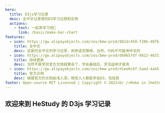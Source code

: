 ```yaml
---
hero:
  title: D3js学习记录
  desc: 全中文记录我的D3学习过程和实例
  actions:
    - text: 一起来学习吧🎈
      link: /basic/make-bar-chart
features:
  - icon: https://gw.alipayobjects.com/zos/bmw-prod/881dc458-f20b-407b-947a-95104b5ec82b/k79dm8ih_w144_h144.png
    title: 全中文
    desc: 这是份全中文的学习记录，拒绝语言障碍，当然，代码不可能用中文的
  - icon: https://gw.alipayobjects.com/zos/bmw-prod/d60657df-0822-4631-9d7c-e7a869c2f21c/k79dmz3q_w126_h126.png
    title: 持续更新
    desc: 当然不是学完官方文档就算会了，学会基础后，灵活运用才是真
  - icon: https://gw.alipayobjects.com/zos/bmw-prod/d1ee0c6f-5aed-4a45-a507-339a4bfe076c/k7bjsocq_w144_h144.png
    title: 官方示例
    desc: 根据官方的文档由浅入深，相信人人都能学会D3，包括我
footer: Open-source MIT Licensed | Copyright © 2022<br />Make in [HeStudy](https://github.com/1467602180) <br />Powered by [dumi](https://d.umijs.org)
---
```


## 欢迎来到 HeStudy 的 D3js 学习记录
